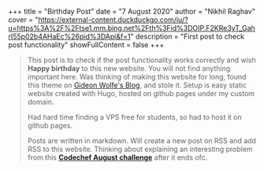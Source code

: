 +++
title = "Birthday Post"
date = "7 August 2020"
author = "Nikhil Raghav"
cover = "https://external-content.duckduckgo.com/iu/?u=https%3A%2F%2Ftse1.mm.bing.net%2Fth%3Fid%3DOIP.F2KRe3yT_GahrI55p02b4AHaEc%26pid%3DApi&f=1"
description = "First post to check post functionality"
showFullContent = false
+++

>This post is to check if the post functionality works correctly and wish __Happy birthday__ to this new website.
You will not find anything important here.
Was thinking of making this website for long, found this theme on [Gideon Wolfe's Blog](gideonwolfe.com), and
stole it. Setup is easy static website created with Hugo, hosted on github pages under my custom domain.
>
>Had hard time finding a VPS free for students, so had to host it on github pages.
>
>Posts are written in markdown. Will create a new post on RSS and add RSS to this website. Thinking about explaining an interesting
problem from this __[Codechef August challenge](https://www.codechef.com/AUG20)__ after it ends ofc.
